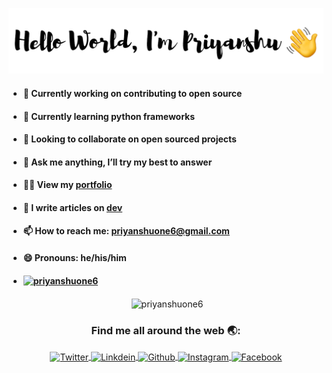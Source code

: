 [<img src = "intro.png">](https://github.com/priyanshuone6)

- #### 🔭 Currently working on contributing to open source 
- #### 🌱 Currently learning python frameworks
- #### 👯 Looking to collaborate on open sourced projects
<!-- - #### 🤔 I’m looking for help with ... -->
- #### 💬 Ask me anything, I’ll try my best to answer 
- #### 👨‍💻 View my <a href="https://priyanshuone6.github.io" target="_blank">portfolio</a>
- #### 📝 I write articles on <a href="https://dev.to/priyanshu" target="_blank">dev</a>
- #### 📫 How to reach me: priyanshuone6@gmail.com
- #### 😄 Pronouns: he/his/him
<!-- - #### ⚡ Fun fact: ... -->
- #### <p align="left"> [<img src="https://komarev.com/ghpvc/?username=priyanshuone6" alt="priyanshuone6" />](https://github.com/priyanshuone6)</p>

<p align="center">&nbsp;<img align="center" src="https://github-readme-stats.vercel.app/api?username=priyanshuone6&show_icons=true&count_private=true" alt="priyanshuone6" /></p>

  <h3 align="center">Find me all around the web 🌏:</h3>
  
  <p align="center">
<a href="https://twitter.com/priyanshuone6" target="_blank">
  <img align="center" alt="Twitter" width="30px" src="https://image.flaticon.com/icons/svg/733/733579.svg" />
</a>
<a href="https://linkedin.com/in/priyanshuone6" target="_blank">
  <img align="center" alt="Linkdein" width="30px" src="https://image.flaticon.com/icons/svg/174/174857.svg" />
</a>
<a href="https://github.com/priyanshuone6" target="_blank">
  <img align="center" alt="Github" width="30px" src="https://image.flaticon.com/icons/svg/25/25231.svg" />
</a>
<a href="https://instagram.com/priyanshuone6" target="blank">
  <img align="center" alt="Instagram" width="30px" src="https://image.flaticon.com/icons/svg/2111/2111463.svg" />
</a>
<a href="https://www.facebook.com/priyanshuone6" target="_blank">
  <img align="center" alt="Facebook" width="30px" src="https://image.flaticon.com/icons/svg/733/733547.svg" />
</a></p>
